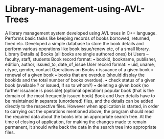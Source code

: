 # Library-management-using-AVL-Trees
A library management system developed using AVL trees in C++ language. Performs basic tasks like keeping records of books borrowed, returned, fined etc.
Developed a simple database to store the book details and perform various operations like book issue/renew etc, of a small library.
Library Details
a) Books (all books are single authored ones)
b) Users – faculty, staff, students
Book record format:
• bookid, bookname, publisher, edition, author, issued_to, date_of_issue
User record format:
• uid, uname, utype, gender, contact
Operations on Books
• issuance of a given book
• renewal of a given book
• books that are overdue (should display the bookids and the total number of books overdue).
• check status of a given book (available ? or issued, If so to whom?)
• deleting a given book (no further issuance is possible)
(optional operation) popular book (that is the domain of the most frequently issued book)
Book and User details have to be maintained in separate (unordered) files, and the details can be added directly to the respective files.
However when application is started, in order to carrying out the operations mentioned above, the program should read the required data about the books into an appropriate search tree. At the time of closing of application, for making the changes made to remain permanent, it should write back the data in the search tree into appropriate files.

